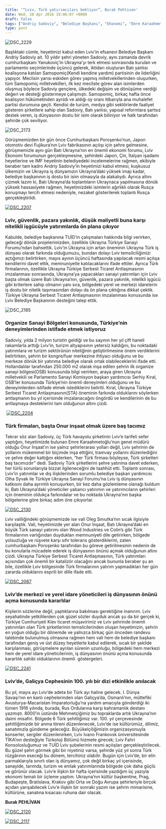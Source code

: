 ```yaml
---
title: '“Lviv, Türk yatırımcıları bekliyor”, Burak Pehlivan'
date: Wed, 20 Apr 2016 19:06:07 +0000
draft: false
tags: ["Andriy Sadoviy", "Belediye Başkanı", "Ekonomi", "Emre Karaahmetoğlu", "Fujikura", "Haydar Koçak", "Lviv", "Lviv yatırım", "Lvov", "Oleg Sınıutka", "Onur İnşaat", "organize sanayi bölgesi", "Samopomiç", "Selim Tever", "Serhiy Kıral", "TUİD (Türk Ukrayna İşadamları Derneği)", "Ukrayna", "Ukrayna Dış İlişkileri", "Ukrayna Türkiye Serbest Ticaret Antlaşması", "Uluslarası İlişkiler"]
type: post
---
```


![DSC_2229](http://burakpehlivan.org/wp-content/uploads/2016/04/DSC_2229.jpg)

Başlıktaki cümle, heyetimizi kabul eden Lviv’in efsanevi Belediye Başkanı Andriy Sadoviy ait. 10 yıldır şehri yöneten Sadoviy, aynı zamanda devrik cumhurbaşkanı Yanukoviç’in Ukrayna'yı terk etmesi sonrasında kurulan ve parlamento seçimlerinde üçüncü gelerek, iktidarı oluşturan Batı yanlısı koalisyona katılan Samopomiç(Kendi kendine yardım) partisinin de liderliğini yapıyor. Meclisin yarısı eskiden görev yapmış milletvekillerinden oluşurken, tüm Samopomiç milletvekilleri, ilk kez mecliste görev alan isimlerden oluşmuş böylece Sadoviy gençlere, ülkedeki değişim ve dönüşüme verdiği değeri ve desteği göstermeye çalışmıştı. Samopomiç, birkaç hafta önce koalisyon hükümetinden ayrıldı ve aldığı oy oranı itibarıyla ana muhalefet partisi durumuna geçti. Kendisi de turizm, medya gibi sektörlerde faaliyet gösteren şirketlere sahip olan Sadoviy, Batı yanlısı, yapısal reformlara şartsız destek veren, iş dünyasının dostu bir isim olarak biliniyor ve halk tarafından şehirde çok seviliyor.

![DSC_2173](http://burakpehlivan.org/wp-content/uploads/2016/04/DSC_2173.jpg)

Görüşmemizden bir gün önce Cumhurbaşkanı Poroşenko’nun, Japon otomotiv devi Fujikura’nın Lviv fabrikasının açılışı için şehre gelmesine, görüşmemizle aynı gün Batı Ukrayna’nın en önemli ekonomi forumu, Lviv Ekonomi forumunun gerçekleşmesine, şehirdeki Japon, Çin, İtalyan işadamı heyetlerine ve IMF heyetinin belediyedeki incelemelerine rağmen, ekibiyle beraber tam kadro Andriy Sadoviy’in heyetimizi kabul etmesi, kuşkusuz ülkemizin ve Ukrayna iş dünyamızın Ukrayna’daki yüksek imajı kadar, belediye başkanının iş dostu bir isim olmasıyla da alakalıydı. Ayrıca altını çizmek lazım ki, Batı Ukrayna’da toplantıların Ukraynaca yapılmasına dönük yüksek hassasiyete rağmen, heyetimizdeki isimlerin ağırlıklı olarak Rusça konuşmayı tercih etmesi nedeniyle, nezaket gösterilerek toplantı Rusça gerçekleştirildi.

[![DSC_2207](http://burakpehlivan.org/wp-content/uploads/2016/04/DSC_2207.jpg)](http://burakpehlivan.org/wp-content/uploads/2016/04/DSC_2207.jpg)


### **Lviv, güvenlik, pazara yakınlık, düşük maliyetli buna karşı nitelikli işgücüyle yatırımlarda ön plana çıkıyor**


Kabulde, belediye başkanına TUİD’in çalışmaları hakkında bilgi verirken, geleceği dönük projelerimizden, özellikle Ukrayna Türkiye Sanayi Forumu’ndan bahsettik. Lviv’in Ukrayna için artan öneminin Ukrayna Türk iş dünyası olarak farkında olduğumuzu, bundan dolayı Lviv temsilciliğimizi açtığımızı belirtirken, mayıs ayının üçüncü haftasında yapılacak resmi açılışa kendilerini davet ettik, memnuniyetle katılacaklarını ifade ettiler. Ayrıca Türk firmalarının, özellikle Ukrayna Türkiye Serbest Ticaret Antlaşmasının imzalanması sonrasında, Ukrayna’ya yapacakları sanayi yatırımları için Lviv başta olmak üzere Batı Ukrayna’nın, güvenlik, pazara yakınlık, nitelikli işgücü gibi kriterlere sahip olmanın yanı sıra, bölgedeki yerel ve merkezi idarelerin iş dostu bir nitelik taşımasından dolayı da ön plana çıktığına dikkat çektik. Türkiye Ukrayna Serbest Ticaret Antlaşmasının imzalanması konusunda ise Lviv Belediye Başkanının desteğini talep ettik.

![DSC_2185](http://burakpehlivan.org/wp-content/uploads/2016/04/DSC_2185.jpg)


### Organize Sanayi Bölgeleri konusunda, Türkiye’nin deneyimlerinden istifade etmek istiyoruz


Sadoviy, yılda 2 milyon turistin geldiği ve bu sayının her yıl çift haneli rakamlarla arttığı Lviv’in, turizm altyapısının yetersiz kaldığını, bu noktadaki yatırımlara ve turizm sektörünün niteliğinin geliştirilmesine önem verdiklerini belirtirken, şehrin bir kongre/fuar merkezine ihtiyacı olduğunu ve bu merkeze dönük bir yatırıma belediye olarak ortak olabileceklerini ifade etti. Hollandalılar tarafından 250.000 m2 olarak inşa edilen şehrin ilk organize sanayi bölgesi(OSB) konusunda bilgi verirken, araya giren Ukrayna milletvekili ve Parlamento Sanayi Komisyon başkan yardımcısı Serhiy Kıral, OSB’ler konusunda Türkiye’nin önemli deneyimleri olduğunu ve bu deneyimlerden istifade etmek istediklerini belirtti. Kıral, Ukrayna Türkiye Serbest Ticaret Antlaşmasının(STA) öneminin farkında olduklarını söylerken antlaşmanın bu yıl içerisinde imzalanacağını öngördü ve kendilerinin de bu antlaşmaya desteklerini tam olduğunun altını çizdi.





 [![DSC_2204](http://burakpehlivan.org/wp-content/uploads/2016/04/DSC_2204.jpg)](http://burakpehlivan.org/wp-content/uploads/2016/04/DSC_2204.jpg)


### Türk firmaları, başta Onur inşaat olmak üzere baş tacımız


Tekrar söz alan Sadoviy, üç Türk havayolu şirketinin Lviv’e tarifeli sefer yaptığını, heyetimizde bulunan Emre Karaahmetoğlu’nun genel müdürü olduğu Onur İnşaat’ın ise yalnız şehirlerarası yolları değil, Lviv şehrinin de yollarını mükemmel bir biçimde inşa ettiğini, tramvay yollarını düzenlediğini ve şehre değer kattığını eklerken, “her Türk firması böyleyse, Türk şirketleri baş tacımızdır” dedi. Sadoviy Türk şirketlerini şehre yatırıma davet ederken, her türlü sorunlarıyla bizzat ilgileneceğini de taahhüt etti. Toplantı sonrası, Lviv’in yatırımlar ve dış ilişkilerinden sorumlu belediye başkan yardımcısı Olha Syvak ile Türkiye Ukrayna Sanayi Forumu’na Lviv iş dünyasının katkısını daha ayrıntılı konuşurken, bir kez daha gözlemleme olanağı buldum ki, Batı Ukrayna’daki yöneticiler yabancı yatırımın ve yatırımcıların şehirleri için öneminin oldukça farkındalar ve bu noktada Ukrayna’nın başka bölgelerine göre birkaç adım öne çıkıyorlar.

[![DSC_2130](http://burakpehlivan.org/wp-content/uploads/2016/04/DSC_2130.jpg)](http://burakpehlivan.org/wp-content/uploads/2016/04/DSC_2130.jpg)

Lviv valiliğindeki görüşmemizde ise vali Oleg Sınıutka’nın sıcak ilgisiyle karşılaştık. Vali, heyetimizde yer alan Onur İnşaat, Batı Ukrayna’daki en büyük Türk sanayi yatırımı olan Wood Industries ve Colin’s gibi Türk firmalarının varlığından duydukları memnuniyeti dile getirirken, bölgede yolsuzluğa ve rüşvete karşı sıfır tolerans gösterdiklerini, zaten cumhurbaşkanı Poroşenko tarafından bu göreve getirilmesinin nedenin de bu konularla mücadele ederek iş dünyasının önünü açmak olduğunun altını çizdi. Ukrayna Türkiye Serbest Ticaret Antlaşmasının, Türk yatırımları açısından çok önemli bir katalizör olacağını ancak bununla beraber şu an bile, özellikle Lviv bölgesinde Türk firmalarının yatırım yapmadıkları her gün zararda olduklarını esprili bir dille ifade etti.

[![DSC_2087](http://burakpehlivan.org/wp-content/uploads/2016/04/DSC_2087.jpg)](http://burakpehlivan.org/wp-content/uploads/2016/04/DSC_2087.jpg)


### **Lviv’de merkezi ve yerel idare yöneticileri iş dünyasının önünü açma konusunda kararlılar**


Kişilerin sözlerine değil, yaptıklarına bakılması gerektiğine inanırım. Lviv seyahatinde yetkililerden çok güzel sözler duyduk ancak şu da bir gerçek ki, Türkiye Cumhuriyeti Kiev ticaret müşavirimiz ve Lviv şehrinde önemli yatırımları olan Türk şirketlerinin temsilcilerinden oluşan heyetimizin, şehrin en yoğun olduğu bir dönemde ve yalnızca birkaç gün önceden randevu talebinde bulunulmuş olmasına rağmen hem vali hem de belediye başkanı tarafından geniş ve üst düzey heyetlerle kabul edilerek, sıcak bir şekilde karşılanması, görüşmelere ayrılan sürenin uzunluğu, bölgedeki hem merkezi hem de yerel idare yöneticilerinin, iş dünyasının önünü açma konusunda kararlılık sahibi olduklarının önemli  göstergeleri.

[![DSC_2241](http://burakpehlivan.org/wp-content/uploads/2016/04/DSC_2241.jpg)](http://burakpehlivan.org/wp-content/uploads/2016/04/DSC_2241.jpg)


### **Lviv’de, Galiçya Cephesinin 100. yılı bir dizi etkinlikle anılacak**


Bu yıl, mayıs ayı Lviv’de adeta bir Türk ayı haline gelecek. I. Dünya Savaşı’nın en kanlı cephelerinden olan Galiçya’da, Osmanlı’nın, müttefiki Avusturya-Macaristan İmparatorluğu’na yardım amacıyla gönderdiği iki tümen 1916 yılında, burada, Rus Ordularına karşı kahramanlık destanı yazmıştı. 8000’in üstünde Mehmetçiğimiz bu topraklarda artık Ukrayna’nın daimi misafiri. Bölgede 6 Türk şehitliğimiz var. 100. yıl çerçevesinde şehitliğimizde bir anma töreni düzenlenecek, Lviv’de ise kültürümüz, dilimiz, sanatımızla gündeme geleceğiz. Büyükelçiliğimizin organizasyonuyla konserler, sergiler düzenlenirken, Lviv Ivano Frankovsk üniversitesinde TİKA’nın desteğiyle Türkoloji Bölümü hizmete girecek; Lviv Fahri Konsolosluğumuz ve TUİD Lviv şubelerinin resmi açılışları gerçekleştirilecek. Bu güzel şehri görmek gibi bir niyetiniz varsa, şehirde yüz yıl sonra Türk rüzgârının eseceği bu dönem, tercihiniz olabilir. Bugün için Lviv’de, bir elin parmaklarıyla sınırlı olan iş dünyamız, çok değil birkaç yıl içerisinde, sanayide, tarımda, turizm ve emlak yatırımlarında bölgede çok daha güçlü ve görünür olacak. Lviv’e ilişkin bir hafta içerisinde yazdığım üç yazıyla ekonomi temalı bir üçleme yaptım. Ukrayna’nın kültür başkentine, Prag, Budapeşte, Bratislava, Krakov gibi Orta ve Doğu Avrupa şehirleriyle birçok açıdan yarışabilecek Lviv’e ilişkin bir sonraki yazım ise şehrin mimarisine, kültürüne, sanatına kısacası ruhuna dair olacak.

**Burak PEHLİVAN**

[![DSC_2120](http://burakpehlivan.org/wp-content/uploads/2016/04/DSC_2120.jpg)](http://burakpehlivan.org/wp-content/uploads/2016/04/DSC_2120.jpg)

[![DSC_2117](http://burakpehlivan.org/wp-content/uploads/2016/04/DSC_2117.jpg)](http://burakpehlivan.org/wp-content/uploads/2016/04/DSC_2117.jpg)

